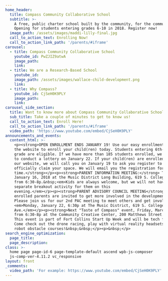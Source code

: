 ```yaml
---
home_header:
  title: Compass Community Collaborative School
  subtitle: >-
    A free, public charter school built by the community, for the community.
    Opening for students entering grades 6-10 in 2018. Register now!
  image_path: /assets/images/maddi-lilly-final.jpg
  call_to_action_text: Enrolling Now!
  call_to_action_link_path: '/parents/#iframe'
carousel:
  - title: Compass Community Collaborative School
    youtube_id: PwZJIZ9atwA
    image_path:
    link:
  - title: We are a Research-Based School
    youtube_id:
    image_path: /assets/images/wallace-child-development.png
    link:
  - title: Why Compass?
    youtube_id: CjSeH0K9PLY
    image_path:
    link:
carousel_side_section:
  title: Want to know more about Compass Community Collaborative School?
  sub_title: Take a couple of minutes to get to know us!
  call_to_action_text: Enroll Here!
  call_to_action_link_path: '/parents/#iframe'
  video_path: 'https://www.youtube.com/embed/CjSeH0K9PLY'
announcements_and_events:
  content_html: >-
    <p><strong>OPEN ENROLLMENT ENDS JANUARY 19! Use our easy enrollment form on
    the website to enroll your child(ren) today. Students entering 6th-10th
    grade are eligible. If we have more than 185 students enrolled, we may have
    to conduct a lottery on January 22. If your child(ren) are enrolled through
    our website, we will call you on January 19 to ask you register to
    officially claim your space. We will email you the registration form at that
    time.</strong></p><p><strong>PARENT INFORMATION MEETING:</strong> Tuesday,
    January 16, 2018 at the Music District Long Building, 619 S. College Avenue
    from 6:30-8p.&nbsp;<em>Kids are always welcome, but we will not have a
    separate breakout activity for them on this
    evening.</em></p><p><strong>PARENT ADVISORY COUNCIL MEETING</strong>: All
    enrolled parents are invited to get more involved in the development of CCC.
    Please join us for our 2nd PAC meeting to meet others and get involved.
    <em>Monday, January 22, 6:30p at The Music District, 619 S. College
    Ave.</em></p><p><strong>Next "Taste of Compass" event, Friday, March 2,2018
    from 6:30-8p at the Community Creative Center, 200 Matthews Street.</strong>
    This event is part of Fort Collins Start Up Week and will be tech focused.
    Come check out the drone racing, play with virtual reality headsets, and
    robot obstacle courses!&nbsp;&nbsp;</p><p>&nbsp;</p>
search_engine_optimization:
  page_title:
  page_description:
class: >-
  home page page-id-6 page-template-default ascend wpb-js-composer
  js-comp-ver-4.11.2 vc_responsive
layout: front
_comments:
  video_path: 'For example: https://www.youtube.com/embed/CjSeH0K9PLY'
---
```



